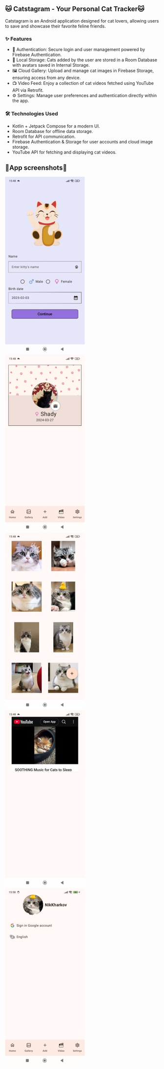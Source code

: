 ## 🐱 Catstagram - Your Personal Cat Tracker🐱

Catstagram is an Android application designed for cat lovers, allowing users to save and showcase their favorite feline friends.

### ✨ Features
- 🔐 Authentication: Secure login and user management powered by Firebase Authentication.
- 📂 Local Storage: Cats added by the user are stored in a Room Database with avatars saved in Internal Storage.
- 🖼️ Cloud Gallery: Upload and manage cat images in Firebase Storage, ensuring access from any device.
- 📺 Video Feed: Enjoy a collection of cat videos fetched using YouTube API via Retrofit.
- ⚙️ Settings: Manage user preferences and authentication directly within the app.
### 🛠️ Technologies Used
- Kotlin + Jetpack Compose for a modern UI.
- Room Database for offline data storage.
- Retrofit for API communication.
- Firebase Authentication & Storage for user accounts and cloud image storage.
- YouTube API for fetching and displaying cat videos.
## 📱App screenshots📱
![registration](https://github.com/NikKharkov/Catstagram/blob/main/screenshots/registration.jpeg) ![main](https://github.com/NikKharkov/Catstagram/blob/main/screenshots/main.jpeg) ![gallery](https://github.com/NikKharkov/Catstagram/blob/main/screenshots/gallery.jpeg) ![videos](https://github.com/NikKharkov/Catstagram/blob/main/screenshots/videos.jpeg) ![settings](https://github.com/NikKharkov/Catstagram/blob/main/screenshots/download.jpeg)
